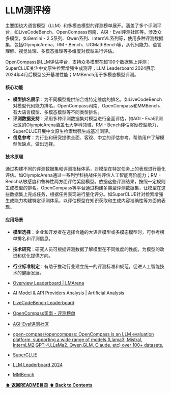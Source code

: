 # LLM测评榜

主要围绕大语言模型（LLM）和多模态模型的评测榜单展开。涵盖了多个评测平台，如LiveCodeBench、OpenCompass司南、AGI - Eval评测社区等。涉及众多模型，如Gemini - 2.5系列、Qwen系列、InternVL系列等，使用多种评测数据集，包括OlympicArena、RM - Bench、UGMathBench等，从代码能力、语言理解、视觉处理、多模态推理等多维度对模型进行评估。

OpenCompass是LLM评估平台，支持众多模型在超100个数据集上评测；SuperCLUE关注中文原生检索增强生成测评；LLM Leaderboard 2024展示2024年4月后模型公开基准性能；MMBench用于多模态模型评测。

#### 核心功能
- **模型排名展示**：为不同模型提供综合或特定维度的排名，如LiveCodeBench对模型代码能力排名，OpenCompass司南、OpenCompass和MMBench、有大语言模型、多模态模型等不同类型排名。
- **评测数据支持**：采用多种评测数据集对模型进行全面评估，如AGI - Eval评测社区的OlympicArena涵盖七大学科领域，RM - Bench评估奖励模型能力，SuperCLUE开展中文原生检索增强生成基准测评。
- **信息参考**：为行业和研究提供全面、客观、中立的评估参考，帮助用户了解模型优缺点，做出选择。

#### 技术原理
通过构建不同的评测数据集和评测指标体系，对模型在特定任务上的表现进行量化评估。如OlympicArena通过一系列学科挑战任务评估人工智能高阶能力；RM - Bench从敏感度和鲁棒性两方面评估奖励模型。依据这些评测结果，按照一定规则生成模型的排名。OpenCompass等平台通过构建多类型评测数据集，让模型在这些数据集上完成任务，根据任务表现进行量化评分。如SuperCLUE针对检索增强生成能力构建特定评测体系，以评估模型在知识获取和生成内容准确性等方面的表现。

#### 应用场景
- **模型选择**：企业和开发者在选择合适的大语言模型或多模态模型时，可参考榜单排名和评测信息。
- **技术研究**：研究人员可根据评测数据了解模型在不同维度的性能，为模型的改进和优化提供方向。
- **行业标准制定**：有助于推动行业建立统一的评测标准和规范，促进人工智能技术的健康发展。 

- [Overview Leaderboard | LMArena](https://lmarena.ai/leaderboard)
- [AI Model & API Providers Analysis | Artificial Analysis](https://artificialanalysis.ai/)
- [LiveCodeBench Leaderboard](https://livecodebench.github.io/leaderboard.html)
- [OpenCompass司南 - 评测榜单](https://rank.opencompass.org.cn/home)
- [AGI-Eval评测社区](https://agi-eval.cn/mvp/topRanking)
- [open-compass/opencompass: OpenCompass is an LLM evaluation platform, supporting a wide range of models (Llama3, Mistral, InternLM2,GPT-4,LLaMa2, Qwen,GLM, Claude, etc) over 100+ datasets.](https://github.com/open-compass/opencompass)
- [SuperCLUE](https://cluebenchmarks.com/superclue_rag.html)
- [LLM Leaderboard 2024](https://www.vellum.ai/llm-leaderboard)
- [MMBench](https://mmbench.opencompass.org.cn/leaderboard)

**[⬆ 返回README目录](../README.md#目录)**
**[⬆ Back to Contents](../README-EN.md#contents)**